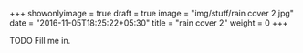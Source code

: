 +++
showonlyimage = true
draft = true
image = "img/stuff/rain cover 2.jpg"
date = "2016-11-05T18:25:22+05:30"
title = "rain cover 2"
weight = 0
+++

TODO Fill me in.


